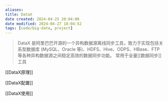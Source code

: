 ```yaml
---
aliases: 
title: DataX
date created: 2024-04-25 20:04:00
date modified: 2024-04-27 18:04:52
tags: [code/big-data, project]
---
```

>DataX 是阿里巴巴开源的一个异构数据源离线同步工具，致力于实现包括关系型数据库 (MySQL、Oracle 等)、HDFS、Hive、ODPS、HBase、FTP 等各种异构数据源之间稳定高效的数据同步功能。
>常用于全量[[数据同步]]工具

[[DataX原理]]

[[DataX配置]]

[[DataX使用]]
